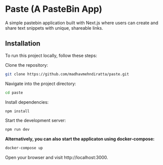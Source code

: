 # Paste (A PasteBin App)
A simple pastebin application built with Next.js where users can create and share text snippets with unique, shareable links.

## Installation
To run this project locally, follow these steps:

Clone the repository:
```bash
git clone https://github.com/madhavmehndiratta/paste.git
```

Navigate into the project directory:
```bash
cd paste
```

Install dependencies:
```bash
npm install
```

Start the development server:
```bash
npm run dev
```

**Alternatively, you can also start the applicaton using docker-compose:**

```bash
docker-compose up
```
Open your browser and visit http://localhost:3000.
